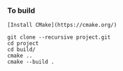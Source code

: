 ### To build
	
	[Install CMake](https://cmake.org/)

	git clone --recursive project.git
	cd project
	cd build/
	cmake ..
	cmake --build .
